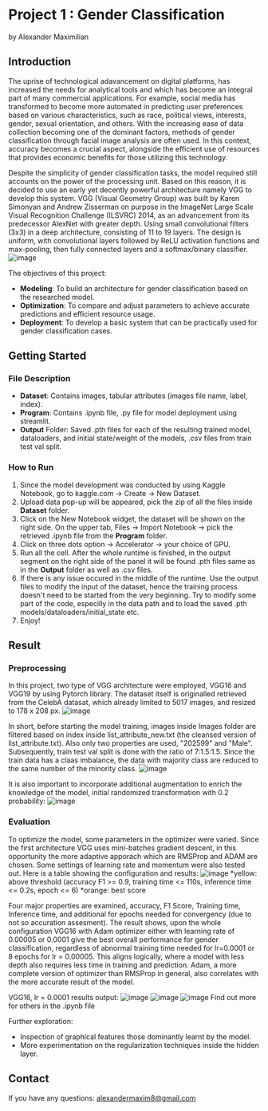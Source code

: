 # Project 1 : Gender Classification
by Alexander Maximilian


## Introduction
The uprise of technological adavancement on digital platforms, has increased the needs for analytical tools and which has become an integral part of many commercial applications. 
For example, social media has transformed to become more automated in predicting user preferences based on various characteristics, such as race, political views, interests, gender, sexual orientation, and others.
With the increasing ease of data collection becoming one of the dominant factors, methods of gender classification through facial image analysis are often used.
In this context, accuracy becomes a crucial aspect, alongside the efficient use of resources that provides economic benefits for those utilizing this technology. 

Despite the simplicity of gender classification tasks, the model required still accounts on the power of the processing unit. Based on this reason, it is decided to use an early yet decently powerful architecture namely VGG to develop this system. VGG (Visual Geometry Group) was built by Karen Simonyan and Andrew Zisserman on purpose in the ImageNet Large Scale Visual Recognition Challenge (ILSVRC) 2014, as an advancement from its predecessor AlexNet with greater depth. Using small convolutional filters (3x3) in a deep architecture, consisting of 11 to 19 layers. The design is uniform, with convolutional layers followed by ReLU activation functions and max-pooling, then fully connected layers and a softmax/binary classifier.
![image](https://machinelearningknowledge.ai/wp-content/uploads/2020/08/Keras-Implementation-of-VGG16-Architecture-2.jpg)

The objectives of this project:
- **Modeling**: To build an architecture for gender classification based on the researched model.
- **Optimization**: To compare and adjust parameters to achieve accurate predictions and efficient resource usage.
- **Deployment**: To develop a basic system that can be practically used for gender classification cases.

## Getting Started
### File Description
- **Dataset**: Contains images, tabular attributes (images file name, label, index).
- **Program**: Contains .ipynb file, .py file for model deployment using streamlit.
- **Output** Folder: Saved .pth files for each of the resulting trained model, dataloaders, and initial state/weight of the models, .csv files from train test val split.

### How to Run
1. Since the model development was conducted by using Kaggle Notebook, go to kaggle.com -> Create -> New Dataset.
2. Upload data pop-up will be appeared, pick the zip of all the files inside **Dataset** folder.
3. Click on the New Notebook widget, the dataset will be shown on the right side. On the upper tab, Files -> Import Notebook -> pick the retrieved .ipynb file from the **Program** folder.
4. Click on three dots option -> Accelerator -> your choice of GPU.
5. Run all the cell. After the whole runtime is finished, in the output segment on the right side of the panel it will be found .pth files same as in the **Output** folder as well as .csv files.
6. If there is any issue occured in the middle of the runtime. Use the output files to modify the input of the dataset, hence the training process doesn't need to be started from the very beginning. Try to modify some part of the code, especilly in the data path and to load the saved .pth models/dataloaders/initial_state etc.
7. Enjoy!

## Result
### Preprocessing
In this project, two type of VGG architecture were employed, VGG16 and VGG19 by using Pytorch library. The dataset itself is originalled retrieved from the CelebA datasat, which already limited to 5017 images, and resized to 178 x 208 px.
![image](https://github.com/alexandermaxim8/VGG-Gender-Classifier/assets/143409662/01bb0055-c52d-4e06-882f-5a1ac5096880)

In short, before starting the model training, images inside Images folder are filtered based on index inside list_attribute_new.txt (the cleansed version of list_attribute.txt). Also only two properties are used, "202599" and "Male". Subsequently, train test val split is done with the ratio of 7:1.5:1.5. Since the train data has a claas imbalance, the data with majority class are reduced to the same number of the minority class. 
![image](https://github.com/alexandermaxim8/VGG-Gender-Classifier/assets/143409662/5154bc20-60e5-44d8-a32f-c2f73c0c160c)

It is also important to incorporate additional augmentation to enrich the knowledge of the model, initial randomized transformation with 0.2 probability:
![image](https://github.com/alexandermaxim8/VGG-Gender-Classifier/assets/143409662/4cc30967-51c0-403c-a686-77872573c0d0)

### Evaluation
To optimize the model, some parameters in the optimizer were varied. Since the first architecture VGG uses mini-batches gradient descent, in this opportunity the more adaptive apporach which are RMSProp and ADAM are chosen. Some settings of learning rate and momentum were also tested out. Here is a table showing the configuration and results:
![image](https://github.com/alexandermaxim8/VGG-Gender-Classifier/assets/143409662/53c6ff6f-041b-4fd1-a119-87e625193874)
*yellow: above threshold (accuracy F1 >= 0.9, training time <= 110s, inference time <= 0.2s, epoch <= 6)
*orange: best score

Four major properties are examined, accuracy, F1 Score, Training time, Inference time, and additional for epochs needed for convergency (due to not so accuration assesment).
The result shows, upon the whole configuration VGG16 with Adam optimizer either with learning rate of 0.00005 or 0.0001 give the best overall performance for gender classification, regardless of abnormal training time needed for lr=0.0001 or 8 epochs for lr = 0.00005. This aligns logically, where a model with less depth also requires less time in training and prediction. Adam, a more complete version of optimizer than RMSProp in general, also correlates with the more accurate result of the model.

VGG16, lr = 0.0001 results output:
![image](https://github.com/alexandermaxim8/VGG-Gender-Classifier/assets/143409662/6cb0613c-9957-4b71-9bc9-dc68405071b3)
![image](https://github.com/alexandermaxim8/VGG-Gender-Classifier/assets/143409662/edc59b41-bffc-48e5-a1d9-c9a69bf58c60)
![image](https://github.com/alexandermaxim8/VGG-Gender-Classifier/assets/143409662/c482b852-5974-421e-8bb7-cda701aa6bd4)
Find out more for others in the .ipynb file

Further exploration:
- Inspection of graphical features those dominantly learnt by the model.
- More experimentation on the regularization techniques inside the hidden layer.

## Contact
If you have any questions:
alexandermaxim8@gmail.com


